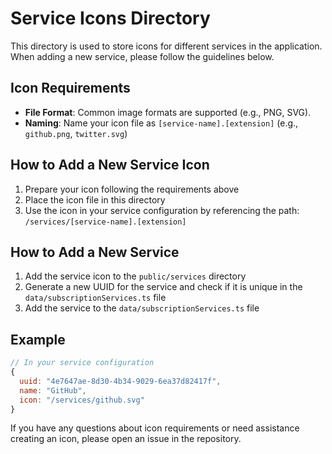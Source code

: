 # Service Icons Directory

This directory is used to store icons for different services in the application. When adding a new service, please follow the guidelines below.

## Icon Requirements

- **File Format**: Common image formats are supported (e.g., PNG, SVG).
- **Naming**: Name your icon file as `[service-name].[extension]` (e.g., `github.png`, `twitter.svg`)

## How to Add a New Service Icon

1. Prepare your icon following the requirements above
2. Place the icon file in this directory
3. Use the icon in your service configuration by referencing the path: `/services/[service-name].[extension]`

## How to Add a New Service

1. Add the service icon to the `public/services` directory
2. Generate a new UUID for the service and check if it is unique in the `data/subscriptionServices.ts` file
3. Add the service to the `data/subscriptionServices.ts` file

## Example

```js
// In your service configuration
{
  uuid: "4e7647ae-8d30-4b34-9029-6ea37d82417f",
  name: "GitHub",
  icon: "/services/github.svg"
}
```

If you have any questions about icon requirements or need assistance creating an icon, please open an issue in the repository.
